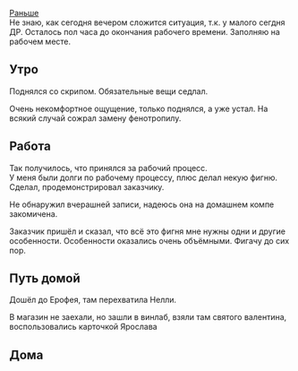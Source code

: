 [Раньше](2019.10.24.md)  
Не знаю, как сегодня вечером сложится ситуация, т.к. у малого сегдня ДР. Осталось пол часа до окончания рабочего времени. Заполняю на рабочем месте.
## Утро
Поднялся со скрипом. Обязательные вещи седлал.

Очень некомфортное ощущение, только поднялся, а уже устал. На всякий случай сожрал замену фенотропилу.
## Работа
Так получилось, что принялся за рабочий процесс.  
У меня были долги по рабочему процессу, плюс делал некую фигню. Сделал, продемонстрировал заказчику.

Не обнаружил вчерашней записи, надеюсь она на домашнем компе закомичена.

Заказчик пришёл и сказал, что всё это фигня мне нужны одни и другие особенности. Особенности оказались очень объёмными. Фигачу до сих пор.
## Путь домой
Дошёл до Ерофея, там перехватила Нелли.

В магазин не заехали, но зашли в винлаб, взяли там святого валентина, воспользовались карточкой Ярослава
## Дома